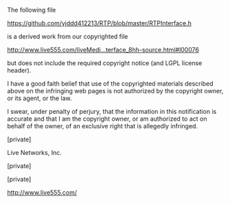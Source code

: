The following file

https://github.com/yjddd412213/RTP/blob/master/RTPInterface.h

is a derived work from our copyrighted file

http://www.live555.com/liveMedi...terface_8hh-source.html#l00076

but does not include the required copyright notice (and LGPL license header).

I have a good faith belief that use of the copyrighted materials described above on the infringing web pages is not authorized by the copyright owner, or its agent, or the law.

I swear, under penalty of perjury, that the information in this notification is accurate and that I am the copyright owner, or am authorized to act on behalf of the owner, of an exclusive right that is allegedly infringed.

[private]

Live Networks, Inc.

[private]

[private]

http://www.live555.com/
